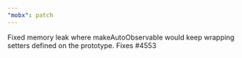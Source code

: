 ```yaml
---
"mobx": patch
---
```


Fixed memory leak where makeAutoObservable would keep wrapping setters defined on the prototype. Fixes #4553
